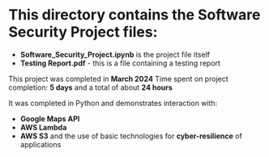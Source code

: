 # This directory contains the Software Security Project files:
*  **Software_Security_Project.ipynb** is the project file itself
*  **Testing Report.pdf** - this is a file containing a testing report

This project was completed in **March 2024**
Time spent on project completion: **5 days** and a total of about **24 hours**

It was completed in Python and demonstrates interaction with: 
*  **Google Maps API**
*  **AWS Lambda** 
*  **AWS S3** 
and the use of basic technologies for **cyber-resilience** of applications
